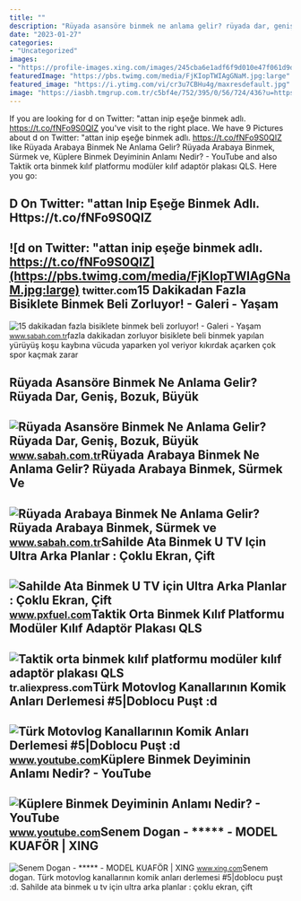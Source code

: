 ```yaml
---
title: ""
description: "Rüyada asansöre binmek ne anlama gelir? rüyada dar, geniş, bozuk, büyük"
date: "2023-01-27"
categories:
- "Uncategorized"
images:
- "https://profile-images.xing.com/images/245cba6e1adf6f9d010e47f061d9df92-168/senem-dogan.1024x1024.jpg"
featuredImage: "https://pbs.twimg.com/media/FjKIopTWIAgGNaM.jpg:large"
featured_image: "https://i.ytimg.com/vi/cr3u7CBHu4g/maxresdefault.jpg"
image: "https://iasbh.tmgrup.com.tr/c5bf4e/752/395/0/56/724/436?u=https://isbh.tmgrup.com.tr/sbh/2021/08/24/ruyada-arabaya-binmek-ne-anlama-gelir-ruyada-arabaya-binmek-ve-gezmek-anlami-nedir-1629812779279.jpg"
---
```


If you are looking for d on Twitter: "attan inip eşeğe binmek adlı. https://t.co/fNFo9S0QIZ you've visit to the right place. We have 9 Pictures about d on Twitter: "attan inip eşeğe binmek adlı. https://t.co/fNFo9S0QIZ like Rüyada Arabaya Binmek Ne Anlama Gelir? Rüyada Arabaya Binmek, Sürmek ve, Küplere Binmek Deyiminin Anlamı Nedir? - YouTube and also Taktik orta binmek kılıf platformu modüler kılıf adaptör plakası QLS. Here you go:

D On Twitter: "attan Inip Eşeğe Binmek Adlı. Https://t.co/fNFo9S0QIZ
--------------------------------------------------------------------

 ![d on Twitter: "attan inip eşeğe binmek adlı. https://t.co/fNFo9S0QIZ](https://pbs.twimg.com/media/FjKIopTWIAgGNaM.jpg:large) <small>twitter.com</small>15 Dakikadan Fazla Bisiklete Binmek Beli Zorluyor! - Galeri - Yaşam
-------------------------------------------------------------------

 ![15 dakikadan fazla bisiklete binmek beli zorluyor! - Galeri - Yaşam](https://iasbh.tmgrup.com.tr/3376f7/0/0/0/0/0/0?u=http://i.sabah.com.tr/sb/fotohaber/yasam/15-dakikadan-fazla-bisiklete-binmek-beli-zorluyor/1.jpg) <small>www.sabah.com.tr</small>fazla dakikadan zorluyor bisiklete beli binmek yapılan yürüyüş koşu kaybına vücuda yaparken yol veriyor kıkırdak açarken çok spor kaçmak zarar

Rüyada Asansöre Binmek Ne Anlama Gelir? Rüyada Dar, Geniş, Bozuk, Büyük
-----------------------------------------------------------------------

 ![Rüyada Asansöre Binmek Ne Anlama Gelir? Rüyada Dar, Geniş, Bozuk, Büyük](https://iasbh.tmgrup.com.tr/a18b27/650/344/0/102/723/481?u=https://isbh.tmgrup.com.tr/sbh/2022/04/20/ruyada-asansore-binmek-ne-anlama-gelir-ruyada-dar-bozuk-asansore-binmek-yukselmek-ve-inmek-anlami-1650464485453.jpg) <small>www.sabah.com.tr</small>Rüyada Arabaya Binmek Ne Anlama Gelir? Rüyada Arabaya Binmek, Sürmek Ve
-----------------------------------------------------------------------

 ![Rüyada Arabaya Binmek Ne Anlama Gelir? Rüyada Arabaya Binmek, Sürmek ve](https://iasbh.tmgrup.com.tr/c5bf4e/752/395/0/56/724/436?u=https://isbh.tmgrup.com.tr/sbh/2021/08/24/ruyada-arabaya-binmek-ne-anlama-gelir-ruyada-arabaya-binmek-ve-gezmek-anlami-nedir-1629812779279.jpg) <small>www.sabah.com.tr</small>Sahilde Ata Binmek U TV Için Ultra Arka Planlar : Çoklu Ekran, Çift
-------------------------------------------------------------------

 ![Sahilde Ata Binmek U TV için Ultra Arka Planlar : Çoklu Ekran, Çift](https://e1.pxfuel.com/desktop-wallpaper/973/645/desktop-wallpaper-riding-horses-on-the-beach-ultra-backgrounds-for-u-tv-multi-display-dual-monitor-tablet-smartphone.jpg) <small>www.pxfuel.com</small>Taktik Orta Binmek Kılıf Platformu Modüler Kılıf Adaptör Plakası QLS
--------------------------------------------------------------------

 ![Taktik orta binmek kılıf platformu modüler kılıf adaptör plakası QLS](https://ae01.alicdn.com/kf/S00a156a8ecf54e2ab5874c0e93721b1de/Taktik-orta-binmek-k-l-f-platformu-mod-ler-k-l-f-adapt-r-plakas-QLS.jpg) <small>tr.aliexpress.com</small>Türk Motovlog Kanallarının Komik Anları Derlemesi #5|Doblocu Puşt :d
--------------------------------------------------------------------

 ![Türk Motovlog Kanallarının Komik Anları Derlemesi #5|Doblocu Puşt :d](https://i.ytimg.com/vi/AGtr3d3Wd7U/maxresdefault.jpg) <small>www.youtube.com</small>Küplere Binmek Deyiminin Anlamı Nedir? - YouTube
------------------------------------------------

 ![Küplere Binmek Deyiminin Anlamı Nedir? - YouTube](https://i.ytimg.com/vi/cr3u7CBHu4g/maxresdefault.jpg) <small>www.youtube.com</small>Senem Dogan - \*\*\*\*\* - MODEL KUAFÖR | XING
----------------------------------------------

 ![Senem Dogan - ***** - MODEL KUAFÖR | XING](https://profile-images.xing.com/images/245cba6e1adf6f9d010e47f061d9df92-168/senem-dogan.1024x1024.jpg) <small>www.xing.com</small>Senem dogan. Türk motovlog kanallarının komik anları derlemesi #5|doblocu puşt :d. Sahilde ata binmek u tv için ultra arka planlar : çoklu ekran, çift
